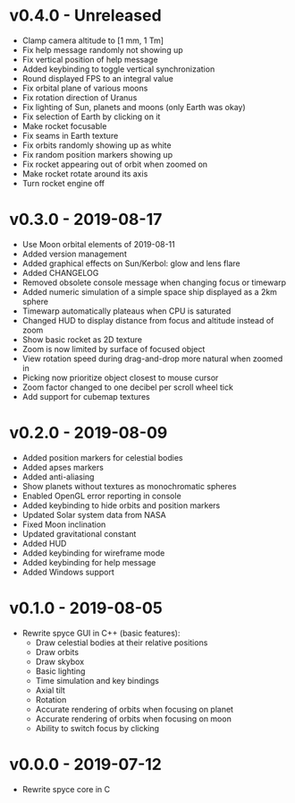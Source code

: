 # v0.4.0 - Unreleased
- Clamp camera altitude to [1 mm, 1 Tm]
- Fix help message randomly not showing up
- Fix vertical position of help message
- Added keybinding to toggle vertical synchronization
- Round displayed FPS to an integral value
- Fix orbital plane of various moons
- Fix rotation direction of Uranus
- Fix lighting of Sun, planets and moons (only Earth was okay)
- Fix selection of Earth by clicking on it
- Make rocket focusable
- Fix seams in Earth texture
- Fix orbits randomly showing up as white
- Fix random position markers showing up
- Fix rocket appearing out of orbit when zoomed on
- Make rocket rotate around its axis
- Turn rocket engine off

# v0.3.0 - 2019-08-17
- Use Moon orbital elements of 2019-08-11
- Added version management
- Added graphical effects on Sun/Kerbol: glow and lens flare
- Added CHANGELOG
- Removed obsolete console message when changing focus or timewarp
- Added numeric simulation of a simple space ship displayed as a 2km sphere
- Timewarp automatically plateaus when CPU is saturated
- Changed HUD to display distance from focus and altitude instead of zoom
- Show basic rocket as 2D texture
- Zoom is now limited by surface of focused object
- View rotation speed during drag-and-drop more natural when zoomed in
- Picking now prioritize object closest to mouse cursor
- Zoom factor changed to one decibel per scroll wheel tick
- Add support for cubemap textures

# v0.2.0 - 2019-08-09
- Added position markers for celestial bodies
- Added apses markers 
- Added anti-aliasing
- Show planets without textures as monochromatic spheres
- Enabled OpenGL error reporting in console
- Added keybinding to hide orbits and position markers
- Updated Solar system data from NASA
- Fixed Moon inclination
- Updated gravitational constant
- Added HUD
- Added keybinding for wireframe mode
- Added keybinding for help message
- Added Windows support

# v0.1.0 - 2019-08-05
- Rewrite spyce GUI in C++ (basic features):
    - Draw celestial bodies at their relative positions
    - Draw orbits
    - Draw skybox
    - Basic lighting
    - Time simulation and key bindings
    - Axial tilt
    - Rotation
    - Accurate rendering of orbits when focusing on planet
    - Accurate rendering of orbits when focusing on moon
    - Ability to switch focus by clicking

# v0.0.0 - 2019-07-12
- Rewrite spyce core in C
